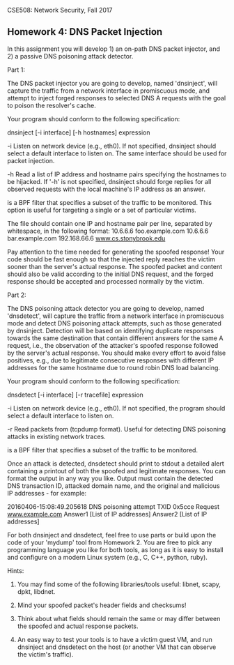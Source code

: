 CSE508: Network Security, Fall 2017

Homework 4: DNS Packet Injection
-------------------------------------------------------------------------------

In this assignment you will develop 1) an on-path DNS packet injector, and
2) a passive DNS poisoning attack detector.

Part 1:

The DNS packet injector you are going to develop, named 'dnsinject', will
capture the traffic from a network interface in promiscuous mode, and attempt
to inject forged responses to selected DNS A requests with the goal to poison
the resolver's cache.

Your program should conform to the following specification:

dnsinject [-i interface] [-h hostnames] expression

-i  Listen on network device <interface> (e.g., eth0). If not specified,
    dnsinject should select a default interface to listen on. The same
    interface should be used for packet injection.

-h  Read a list of IP address and hostname pairs specifying the hostnames to
    be hijacked. If '-h' is not specified, dnsinject should forge replies for
    all observed requests with the local machine's IP address as an answer.
    
<expression> is a BPF filter that specifies a subset of the traffic to be
monitored. This option is useful for targeting a single or a set of particular
victims.

The <hostnames> file should contain one IP and hostname pair per line,
separated by whitespace, in the following format:
10.6.6.6      foo.example.com
10.6.6.6      bar.example.com
192.168.66.6  www.cs.stonybrook.edu

Pay attention to the time needed for generating the spoofed response! Your
code should be fast enough so that the injected reply reaches the victim
sooner than the server's actual response. The spoofed packet and content
should also be valid according to the initial DNS request, and the forged
response should be accepted and processed normally by the victim.


Part 2:

The DNS poisoning attack detector you are going to develop, named 'dnsdetect',
will capture the traffic from a network interface in promiscuous mode and
detect DNS poisoning attack attempts, such as those generated by dnsinject.
Detection will be based on identifying duplicate responses towards the same
destination that contain different answers for the same A request, i.e., the
observation of the attacker's spoofed response followed by the server's actual
response. You should make every effort to avoid false positives, e.g., due to
legitimate consecutive responses with different IP addresses for the same
hostname due to round robin DNS load balancing.

Your program should conform to the following specification:

dnsdetect [-i interface] [-r tracefile] expression

-i  Listen on network device <interface> (e.g., eth0). If not specified,
    the program should select a default interface to listen on.

-r  Read packets from <tracefile> (tcpdump format). Useful for detecting
    DNS poisoning attacks in existing network traces.

<expression> is a BPF filter that specifies a subset of the traffic to be
monitored.

Once an attack is detected, dnsdetect should print to stdout a detailed alert
containing a printout of both the spoofed and legitimate responses. You can
format the output in any way you like. Output must contain the detected DNS
transaction ID, attacked domain name, and the original and malicious IP
addresses - for example:

20160406-15:08:49.205618  DNS poisoning attempt 
TXID 0x5cce Request www.example.com
Answer1 [List of IP addresses]
Answer2 [List of IP addresses]

For both dnsinject and dnsdetect, feel free to use parts or build upon the
code of your 'mydump' tool from Homework 2. You are free to pick any
programming language you like for both tools, as long as it is easy to install
and configure on a modern Linux system (e.g., C, C++, python, ruby).


Hints:

1) You may find some of the following libraries/tools useful: libnet, scapy,
dpkt, libdnet.

2) Mind your spoofed packet's header fields and checksums!

3) Think about what fields should remain the same or may differ between the
spoofed and actual response packets.

4) An easy way to test your tools is to have a victim guest VM, and run
dnsinject and dnsdetect on the host (or another VM that can observe the
victim's traffic).
